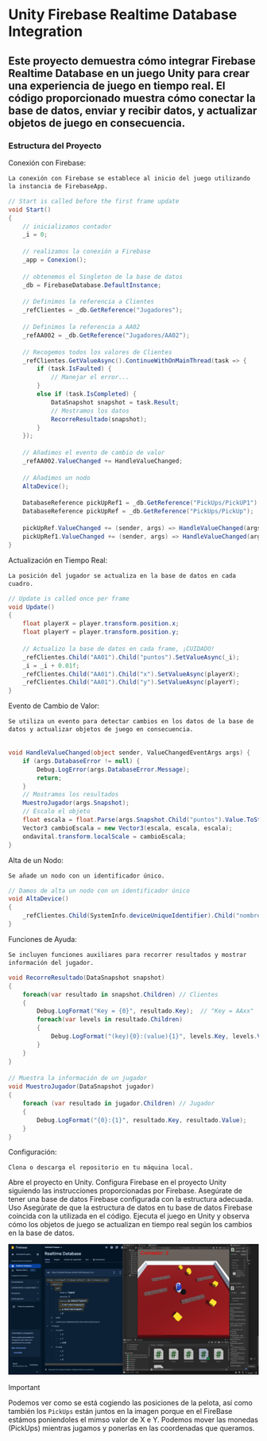 # Unity Firebase Realtime Database Integration

## Este proyecto demuestra cómo integrar Firebase Realtime Database en un juego Unity para crear una experiencia de juego en tiempo real. El código proporcionado muestra cómo conectar la base de datos, enviar y recibir datos, y actualizar objetos de juego en consecuencia.

### Estructura del Proyecto

Conexión con Firebase:

    La conexión con Firebase se establece al inicio del juego utilizando la instancia de FirebaseApp.

```csharp
// Start is called before the first frame update
void Start()
{
    // inicializamos contador
    _i = 0;
    
    // realizamos la conexión a Firebase
    _app = Conexion();
    
    // obtenemos el Singleton de la base de datos
    _db = FirebaseDatabase.DefaultInstance;
    
    // Definimos la referencia a Clientes
    _refClientes = _db.GetReference("Jugadores");
    
    // Definimos la referencia a AA02
    _refAA002 = _db.GetReference("Jugadores/AA02");
    
    // Recogemos todos los valores de Clientes
    _refClientes.GetValueAsync().ContinueWithOnMainThread(task => {
        if (task.IsFaulted) {
            // Manejar el error...
        }
        else if (task.IsCompleted) {
            DataSnapshot snapshot = task.Result;
            // Mostramos los datos
            RecorreResultado(snapshot);
        }
    });
    
    // Añadimos el evento de cambio de valor
    _refAA002.ValueChanged += HandleValueChanged;

    // Añadimos un nodo
    AltaDevice();

    DatabaseReference pickUpRef1 = _db.GetReference("PickUps/PickUP1");
    DatabaseReference pickUpRef = _db.GetReference("PickUps/PickUp");

    pickUpRef.ValueChanged += (sender, args) => HandleValueChanged(args.Snapshot, PickUp);
    pickUpRef1.ValueChanged += (sender, args) => HandleValueChanged(args.Snapshot, PickUp1);
}

```
Actualización en Tiempo Real:

    La posición del jugador se actualiza en la base de datos en cada cuadro.

```csharp
// Update is called once per frame
void Update()
{
    float playerX = player.transform.position.x;
    float playerY = player.transform.position.y;

    // Actualizo la base de datos en cada frame, ¡CUIDADO!
    _refClientes.Child("AA01").Child("puntos").SetValueAsync(_i);
    _i = _i + 0.01f;
    _refClientes.Child("AA01").Child("x").SetValueAsync(playerX);
    _refClientes.Child("AA01").Child("y").SetValueAsync(playerY);
}

```

Evento de Cambio de Valor:

    Se utiliza un evento para detectar cambios en los datos de la base de datos y actualizar objetos de juego en consecuencia.

```csharp

void HandleValueChanged(object sender, ValueChangedEventArgs args) {
    if (args.DatabaseError != null) {
        Debug.LogError(args.DatabaseError.Message);
        return;
    }
    // Mostramos los resultados
    MuestroJugador(args.Snapshot);
    // Escalo el objeto
    float escala = float.Parse(args.Snapshot.Child("puntos").Value.ToString());
    Vector3 cambioEscala = new Vector3(escala, escala, escala);
    ondavital.transform.localScale = cambioEscala;
}
```
Alta de un Nodo:

    Se añade un nodo con un identificador único.

```csharp
// Damos de alta un nodo con un identificador único
void AltaDevice()
{
    _refClientes.Child(SystemInfo.deviceUniqueIdentifier).Child("nombre").SetValueAsync("Mi dispositivo");
}
```
Funciones de Ayuda:
    
    Se incluyen funciones auxiliares para recorrer resultados y mostrar información del jugador.

```csharp
void RecorreResultado(DataSnapshot snapshot)
{
    foreach(var resultado in snapshot.Children) // Clientes
    {
        Debug.LogFormat("Key = {0}", resultado.Key);  // "Key = AAxx"
        foreach(var levels in resultado.Children)
        {
            Debug.LogFormat("(key){0}:(value){1}", levels.Key, levels.Value);
        }
    }
}

// Muestra la información de un jugador
void MuestroJugador(DataSnapshot jugador)
{
    foreach (var resultado in jugador.Children) // Jugador
    {
        Debug.LogFormat("{0}:{1}", resultado.Key, resultado.Value);
    }
}

```
Configuración:

    Clona o descarga el repositorio en tu máquina local.

Abre el proyecto en Unity.
Configura Firebase en el proyecto Unity siguiendo las instrucciones proporcionadas por Firebase.
Asegúrate de tener una base de datos Firebase configurada con la estructura adecuada.
Uso
Asegúrate de que la estructura de datos en tu base de datos Firebase coincida con la utilizada en el código.
Ejecuta el juego en Unity y observa cómo los objetos de juego se actualizan en tiempo real según los cambios en la base de datos.

![img](./fb.png)

>[!IMPORTANT]
> Podemos ver como se está cogiendo las posiciones de la pelota, así como también los `PickUps` están juntos en la imagen porque en el FireBase estámos poniendoles el mimso valor de X e Y. Podemos mover las monedas (PickUps) mientras jugamos y ponerlas en las coordenadas que queramos.